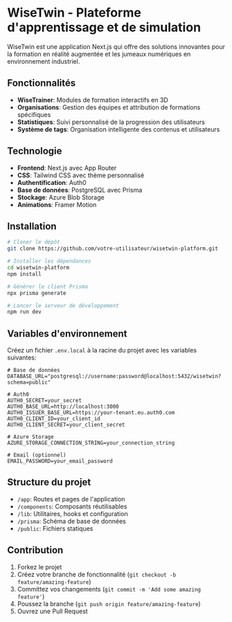 # WiseTwin - Plateforme d'apprentissage et de simulation

WiseTwin est une application Next.js qui offre des solutions innovantes pour la formation en réalité augmentée et les jumeaux numériques en environnement industriel.

## Fonctionnalités

-   **WiseTrainer**: Modules de formation interactifs en 3D
-   **Organisations**: Gestion des équipes et attribution de formations spécifiques
-   **Statistiques**: Suivi personnalisé de la progression des utilisateurs
-   **Système de tags**: Organisation intelligente des contenus et utilisateurs

## Technologie

-   **Frontend**: Next.js avec App Router
-   **CSS**: Tailwind CSS avec thème personnalisé
-   **Authentification**: Auth0
-   **Base de données**: PostgreSQL avec Prisma
-   **Stockage**: Azure Blob Storage
-   **Animations**: Framer Motion

## Installation

```bash
# Cloner le dépôt
git clone https://github.com/votre-utilisateur/wisetwin-platform.git

# Installer les dépendances
cd wisetwin-platform
npm install

# Générer le client Prisma
npx prisma generate

# Lancer le serveur de développement
npm run dev
```

## Variables d'environnement

Créez un fichier `.env.local` à la racine du projet avec les variables suivantes:

```
# Base de données
DATABASE_URL="postgresql://username:password@localhost:5432/wisetwin?schema=public"

# Auth0
AUTH0_SECRET=your_secret
AUTH0_BASE_URL=http://localhost:3000
AUTH0_ISSUER_BASE_URL=https://your-tenant.eu.auth0.com
AUTH0_CLIENT_ID=your_client_id
AUTH0_CLIENT_SECRET=your_client_secret

# Azure Storage
AZURE_STORAGE_CONNECTION_STRING=your_connection_string

# Email (optionnel)
EMAIL_PASSWORD=your_email_password
```

## Structure du projet

-   `/app`: Routes et pages de l'application
-   `/components`: Composants réutilisables
-   `/lib`: Utilitaires, hooks et configuration
-   `/prisma`: Schéma de base de données
-   `/public`: Fichiers statiques

## Contribution

1. Forkez le projet
2. Créez votre branche de fonctionnalité (`git checkout -b feature/amazing-feature`)
3. Committez vos changements (`git commit -m 'Add some amazing feature'`)
4. Poussez la branche (`git push origin feature/amazing-feature`)
5. Ouvrez une Pull Request
